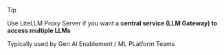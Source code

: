 > [!tip]
>Use LiteLLM Proxy Server if you want a **central service (LLM Gateway) to access multiple LLMs**
>
>Typically used by Gen AI Enablement / ML PLatform Teams

